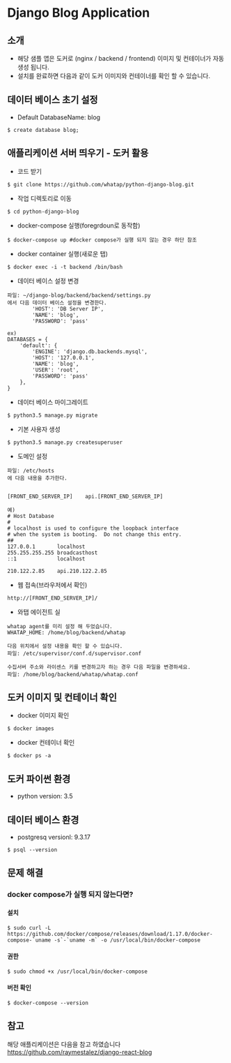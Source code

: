 # Django Blog Application

## 소개
- 해당 샘플 앱은 도커로 (nginx / backend / frontend) 이미지 및 컨테이너가 자동 생성 됩니다.
- 설치를 완료하면 다음과 같이 도커 이미지와 컨테이너를 확인 할 수 있습니다.

## 데이터 베이스 초기 설정
- Default DatabaseName: blog
```
$ create database blog;
```

## 애플리케이션 서버 띄우기 - 도커 활용
- 코드 받기
```
$ git clone https://github.com/whatap/python-django-blog.git
```

- 작업 디렉토리로 이동
```
$ cd python-django-blog
```

- docker-compose 실행(foregrdoun로 동작함)
```
$ docker-compose up #docker compose가 실행 되지 않는 경우 하단 참조

```

- docker container 실행(새로운 탭)
```
$ docker exec -i -t backend /bin/bash
```

- 데이터 베이스 설정 변경
```
파일: ~/django-blog/backend/backend/settings.py
에서 다음 데이터 베이스 설정을 변경한다.
        'HOST': 'DB Server IP',
        'NAME': 'blog',
        'PASSWORD': 'pass'

ex)
DATABASES = {
    'default': {
        'ENGINE': 'django.db.backends.mysql',
        'HOST': '127.0.0.1',
        'NAME': 'blog',
        'USER': 'root',
        'PASSWORD': 'pass'
    },
}
```

- 데이터 베이스 마이그레이트
```
$ python3.5 manage.py migrate
```

- 기본 사용자 생성
```
$ python3.5 manage.py createsuperuser
```

- 도메인 설정
```
파일: /etc/hosts
에 다음 내용을 추가한다.


[FRONT_END_SERVER_IP]    api.[FRONT_END_SERVER_IP]

예)
# Host Database
#
# localhost is used to configure the loopback interface
# when the system is booting.  Do not change this entry.
##
127.0.0.1       localhost
255.255.255.255 broadcasthost
::1             localhost

210.122.2.85    api.210.122.2.85

```

- 웹 접속(브라우저에서 확인)
```
http://[FRONT_END_SERVER_IP]/
```

- 와탭 에이전트 실
```
whatap agent를 미리 설정 해 두었습니다.
WHATAP_HOME: /home/blog/backend/whatap

다음 위치에서 설정 내용을 확인 할 수 있습니다.
파일: /etc/supervisor/conf.d/supervisor.conf

수집서버 주소와 라이센스 키를 변경하고자 하는 경우 다음 파일을 변경하세요.
파일: /home/blog/backend/whatap/whatap.conf
```

## 도커 이미지 및 컨테이너 확인
- docker 이미지 확인
```
$ docker images
```

- docker 컨테이너 확인
```
$ docker ps -a
```

## 도커 파이썬 환경
- python version: 3.5

## 데이터 베이스 환경
- postgresq versionl: 9.3.17
```
$ psql --version
```

## 문제 해결

### docker compose가 실행 되지 않는다면?

#### 설치
```
$ sudo curl -L https://github.com/docker/compose/releases/download/1.17.0/docker-compose-`uname -s`-`uname -m` -o /usr/local/bin/docker-compose
```
#### 권한
```
$ sudo chmod +x /usr/local/bin/docker-compose
```
#### 버전 확인
```
$ docker-compose --version
```




## 참고
해당 애플리케이션은 다음을 참고 하였습니다
https://github.com/raymestalez/django-react-blog

